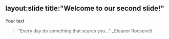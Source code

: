 layout:slide
title:"Welcome to our second slide!"
---
Your text
> "Every day do something that scares you..." _Eleanor Roosevelt
